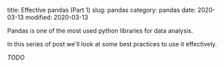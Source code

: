 title: Effective pandas (Part 1)
slug: pandas
category: pandas
date: 2020-03-13
modified: 2020-03-13


Pandas is one of the most used python libraries for data analysis.

In this series of post we'll look at some best practices to use it effectively.


*TODO*